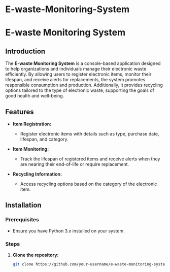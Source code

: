# E-waste-Monitoring-System


# E-waste Monitoring System

## Introduction
The **E-waste Monitoring System** is a console-based application designed to help organizations and individuals manage their electronic waste efficiently. By allowing users to register electronic items, monitor their lifespan, and receive alerts for replacements, the system promotes responsible consumption and production. Additionally, it provides recycling options tailored to the type of electronic waste, supporting the goals of good health and well-being.

## Features
- **Item Registration:** 
  - Register electronic items with details such as type, purchase date, lifespan, and category.
  
- **Item Monitoring:** 
  - Track the lifespan of registered items and receive alerts when they are nearing their end-of-life or require replacement.
  
- **Recycling Information:** 
  - Access recycling options based on the category of the electronic item.

## Installation

### Prerequisites
- Ensure you have Python 3.x installed on your system.

### Steps
1. **Clone the repository:**
   ```bash
   git clone https://github.com/your-username/e-waste-monitoring-system.git
